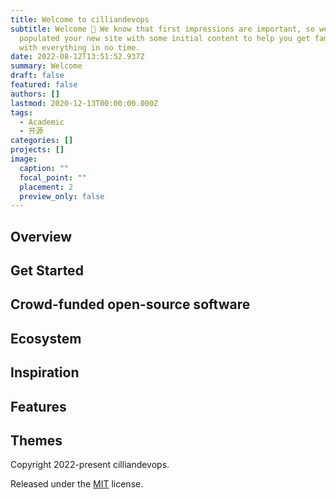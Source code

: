 ```yaml
---
title: Welcome to cilliandevops
subtitle: Welcome 👋 We know that first impressions are important, so we've
  populated your new site with some initial content to help you get familiar
  with everything in no time.
date: 2022-08-12T13:51:52.937Z
summary: Welcome
draft: false
featured: false
authors: []
lastmod: 2020-12-13T00:00:00.000Z
tags:
  - Academic
  - 开源
categories: []
projects: []
image:
  caption: ""
  focal_point: ""
  placement: 2
  preview_only: false
---
```

## Overview

## Get Started

## Crowd-funded open-source software

## Ecosystem

## Inspiration

## Features

## Themes

Copyright 2022-present [](https://georgecushen.com)cilliandevops.

Released under the [MIT](https://github.com/wowchemy/wowchemy-hugo-modules/blob/master/LICENSE.md) license.